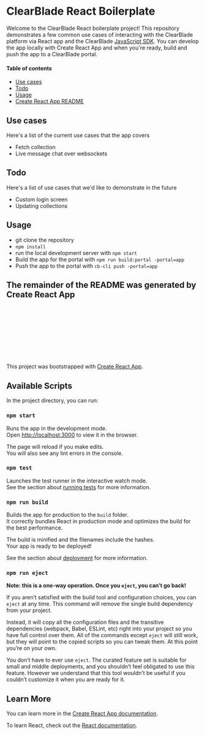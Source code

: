 # ClearBlade React Boilerplate

Welcome to the ClearBlade React boilerplate project! This repository demonstrates a few common use cases of interacting with the ClearBlade platform via React app and the ClearBlade [JavaScript SDK](https://github.com/clearblade/JavaScript-API). You can develop the app locally with Create React App and when you're ready, build and push the app to a ClearBlade portal.

#### Table of contents

- [Use cases](#use-cases)
- [Todo](#todo)
- [Usage](#usage)
- [Create React App README](#available-scripts)

## Use cases

Here's a list of the current use cases that the app covers

- Fetch collection
- Live message chat over websockets

## Todo

Here's a list of use cases that we'd like to demonstrate in the future

- Custom login screen
- Updating collections

## Usage

- git clone the repository
- `npm install`
- run the local development server with `npm start`
- Build the app for the portal with `npm run build:portal -portal=app`
- Push the app to the portal with `cb-cli push -portal=app`

## The remainder of the README was generated by Create React App

<br>
<br>
<br>
<br>
<br>
<br>
<br>
<br>

This project was bootstrapped with [Create React App](https://github.com/facebook/create-react-app).

## Available Scripts

In the project directory, you can run:

### `npm start`

Runs the app in the development mode.<br />
Open [http://localhost:3000](http://localhost:3000) to view it in the browser.

The page will reload if you make edits.<br />
You will also see any lint errors in the console.

### `npm test`

Launches the test runner in the interactive watch mode.<br />
See the section about [running tests](https://facebook.github.io/create-react-app/docs/running-tests) for more information.

### `npm run build`

Builds the app for production to the `build` folder.<br />
It correctly bundles React in production mode and optimizes the build for the best performance.

The build is minified and the filenames include the hashes.<br />
Your app is ready to be deployed!

See the section about [deployment](https://facebook.github.io/create-react-app/docs/deployment) for more information.

### `npm run eject`

**Note: this is a one-way operation. Once you `eject`, you can’t go back!**

If you aren’t satisfied with the build tool and configuration choices, you can `eject` at any time. This command will remove the single build dependency from your project.

Instead, it will copy all the configuration files and the transitive dependencies (webpack, Babel, ESLint, etc) right into your project so you have full control over them. All of the commands except `eject` will still work, but they will point to the copied scripts so you can tweak them. At this point you’re on your own.

You don’t have to ever use `eject`. The curated feature set is suitable for small and middle deployments, and you shouldn’t feel obligated to use this feature. However we understand that this tool wouldn’t be useful if you couldn’t customize it when you are ready for it.

## Learn More

You can learn more in the [Create React App documentation](https://facebook.github.io/create-react-app/docs/getting-started).

To learn React, check out the [React documentation](https://reactjs.org/).

